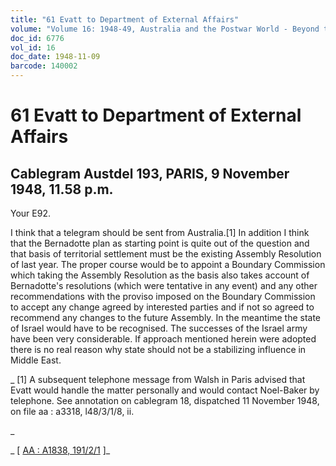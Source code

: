 ```yaml
---
title: "61 Evatt to Department of External Affairs"
volume: "Volume 16: 1948-49, Australia and the Postwar World - Beyond the Region"
doc_id: 6776
vol_id: 16
doc_date: 1948-11-09
barcode: 140002
---
```


# 61 Evatt to Department of External Affairs

## Cablegram Austdel 193, PARIS, 9 November 1948, 11.58 p.m.

Your E92.

I think that a telegram should be sent from Australia.[1] In addition I think that the Bernadotte plan as starting point is quite out of the question and that basis of territorial settlement must be the existing Assembly Resolution of last year. The proper course would be to appoint a Boundary Commission which taking the Assembly Resolution as the basis also takes account of Bernadotte's resolutions (which were tentative in any event) and any other recommendations with the proviso imposed on the Boundary Commission to accept any change agreed by interested parties and if not so agreed to recommend any changes to the future Assembly. In the meantime the state of Israel would have to be recognised. The successes of the Israel army have been very considerable. If approach mentioned herein were adopted there is no real reason why state should not be a stabilizing influence in Middle East.

_ [1] A subsequent telephone message from Walsh in Paris advised that Evatt would handle the matter personally and would contact Noel-Baker by telephone. See annotation on cablegram 18, dispatched 11 November 1948, on file aa : a3318, l48/3/1/8, ii.

_

_ [ [AA : A1838, 191/2/1](http://www.naa.gov.au/cgi-bin/Search?O=I&Number=140002) ]_
